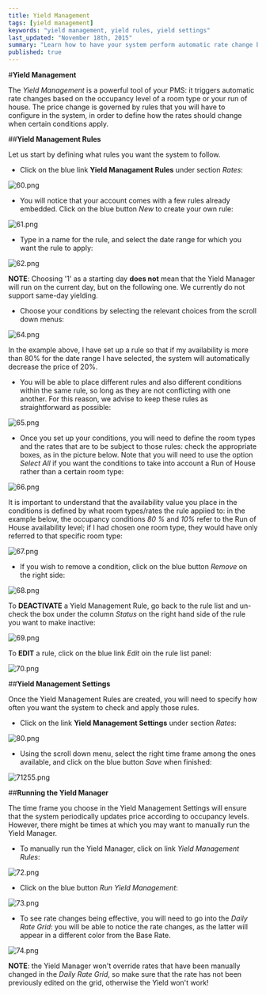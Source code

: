 ```yaml
---
title: Yield Management
tags: [yield management]
keywords: "yield management, yield rules, yield settings"
last_updated: "November 18th, 2015"
summary: "Learn how to have your system perform automatic rate change based on your occupancy level!"
published: true
---
```






  

#**Yield Management**  

The _Yield Management_ is a powerful tool of your PMS: it triggers automatic rate changes based on the occupancy level of a room type or your run of house. The price change is governed by rules that you will have to configure in the system, in order to define how the rates should change when certain conditions apply.  

##**Yield Management Rules**  

Let us start by defining what rules you want the system to follow.  

  - Click on the blue link **Yield Managament Rules** under section _Rates_:  
  
  ![60.png]({{site.baseurl}}/images/60.png)

  
  - You will notice that your account comes with a few rules already embedded. Click on the blue button _New_ to create your own rule:  
  
![61.png]({{site.baseurl}}/images/61.png)

  
  - Type in a name for the rule, and select the date range for which you want the rule to apply:  
  
  ![62.png]({{site.baseurl}}/images/62.png)

  
  **NOTE**: Choosing '1' as a starting day **does not** mean that the Yield Manager will run on the current day, but on the following one. We currently do not support same-day yielding.
  
  - Choose your conditions by selecting the relevant choices from the scroll down menus:  
  
![64.png]({{site.baseurl}}/images/64.png)
 
  
  In the example above, I have set up a rule so that if my availability is more than 80% for the date range I have selected, the system will automatically decrease the price of 20%.  
  
  - You will be able to place different rules and also different conditions within the same rule, so long as they are not conflicting with one another. For this reason, we advise to keep these rules as straightforward as possible:  
  
![65.png]({{site.baseurl}}/images/65.png)
  
  
  - Once you set up your conditions, you will need to define the room types and the rates that are to be subject to those rules: check the appropriate boxes, as in the picture below. Note that you will need to use the option _Select All_ if you want the conditions to take into account a Run of House rather than a certain room type:  
  
![66.png]({{site.baseurl}}/images/66.png)
  
  It is important to understand that the availability value you place in the conditions is defined by what room types/rates the rule appiied to: in the example below, the occupancy conditions _80 %_ and _10%_ refer to the Run of House availability level; if I had chosen one room type, they would have only referred to that specific room type:  
  
![67.png]({{site.baseurl}}/images/67.png)


 - If you wish to remove a condition, click on the blue button _Remove_ on the right side:  
 
![68.png]({{site.baseurl}}/images/68.png)
 
 
 To **DEACTIVATE** a Yield Management Rule, go back to the rule list and un-check the box under the column _Status_ on the right hand side of the rule you want to make inactive: 
 
![69.png]({{site.baseurl}}/images/69.png)


To **EDIT** a rule, click on the blue link _Edit_ oin the rule list panel:  

![70.png]({{site.baseurl}}/images/70.png)

 

##**Yield Management Settings**  

Once the Yield Management Rules are created, you will need to specify how often you want the system to check and apply those rules.  

 - Click on the link **Yield Management Settings** under section _Rates_:  
 
![80.png]({{site.baseurl}}/images/80.png)

 
 - Using the scroll down menu, select the right time frame among the ones available, and click on the blue button _Save_ when finished:  
 
![71255.png]({{site.baseurl}}/images/71255.png)



 
##**Running the Yield Manager**  

The time frame you choose in the Yield Management Settings will ensure that the system periodically updates price according to occupancy levels. However, there might be times at which you may want to manually run the Yield Manager.

 - To manually run the Yield Manager, click on link _Yield Management Rules_:  
 
![72.png]({{site.baseurl}}/images/72.png)

 
 - Click on the blue button _Run Yield Management_:  
 
![73.png]({{site.baseurl}}/images/73.png)

 
 - To see rate changes being effective, you will need to go into the _Daily Rate Grid_: you will be able to notice the rate changes, as the latter will appear in a different color from the Base Rate.  
 
![74.png]({{site.baseurl}}/images/74.png)
  
 
 **NOTE**: the Yield Manager won't override rates that have been manually changed in the  _Daily Rate Grid_, so make sure that the rate has not been previously edited on the grid, otherwise the Yield won't work!
